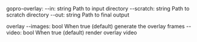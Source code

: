 gopro-overlay:
  --in: string
    Path to input directory
  --scratch: string
    Path to scratch directory
  --out: string
    Path to final output

  overlay
    --images: bool
      When true (default) generate the overlay frames
    --video: bool
      When true (default) render overlay video

